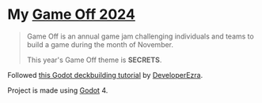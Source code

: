 # My [Game Off 2024](https://itch.io/jam/game-off-2024)
> Game Off is an annual game jam challenging individuals and teams to build a game during the month of November.
>
> This year's Game Off theme is **SECRETS**.

Followed [this Godot deckbuilding tutorial](https://www.youtube.com/watch?v=HF8A0OuyHho&t=4088s) by [DeveloperEzra](https://www.youtube.com/@ezthedev).

Project is made using [Godot](https://godotengine.org) 4.
